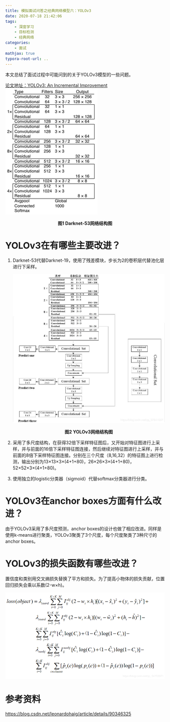 ```yaml
---
title: 模拟面试问答之经典网络模型六：YOLOv3
date: 2020-07-18 21:42:06
tags: 	
	- 深度学习
	- 目标检测
	- 经典网络
categories:
	- 面试
mathjax: true
typora-root-url: ..
---
```


本文总结了面试过程中可能问到的关于YOLOv3模型的一些问题。

[论文地址：YOLOv3: An Incremental Improvement](https://arxiv.org/abs/1804.02767)
![1](/images/yolov3/1.png)

<center><b>图1 Darknet-53网络结构图</b></center>

<!--more-->

# YOLOv3在有哪些主要改进？

1. Darknet-53代替Darknet-19，使用了残差模块，步长为2的卷积层代替池化层进行下采样。

   ![3](/images/yolov3/3.jpg)

   <center><b>图2 YOLOv3网络结构图</b></center>

2. 采用了多尺度结构，在获得32倍下采样特征图后，又开始对特征图进行上采样，并与前面的16倍下采样特征图连接，然后继续对特征图进行上采样，并与前面的8倍下采样特征图连接。分别在三个尺度（8,16,32）的特征图上进行检测，输出分别为13×13×3×(4+1+80)，26×26×3×(4+1+80)，52×52×3×(4+1+80)。

3. 使用独立的logistic分类器（sigmoid）代替softmax分类器进行分类。

# YOLOv3在anchor boxes方面有什么改进？

由于YOLOv3采用了多尺度预测，anchor boxes的设计也做了相应改进。同样是使用k-means进行聚类，YOLOv3聚类了3个尺度，每个尺度聚类了3种尺寸的anchor boxes。

# YOLOv3的损失函数有哪些改进？

置信度和类别用交叉熵损失替换了平方和损失。为了提高小物体的损失贡献，位置回归损失会乘以系数(2-w×h)。

![2](/images/yolov3/2-1596723997996.png)

# 参考资料

https://blog.csdn.net/leonardohaig/article/details/90346325